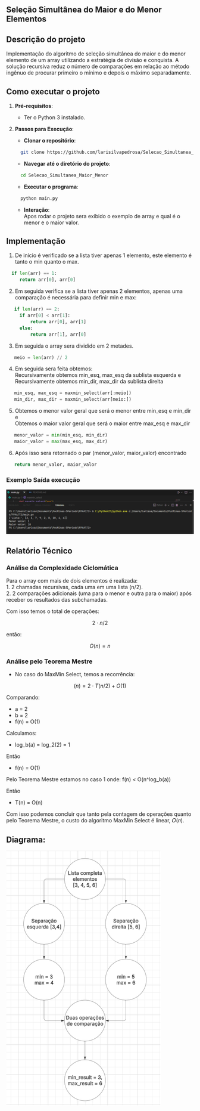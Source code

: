 ## Seleção Simultânea do Maior e do Menor Elementos 
   
## Descrição do projeto
Implementação do algoritmo de seleção simultânea do maior e do menor elemento de um array utilizando a estratégia de divisão e conquista. A solução recursiva reduz o número de comparações em relação ao método ingênuo de procurar primeiro o mínimo e depois o máximo separadamente.

## Como executar o projeto
   
   1. **Pré-requisitos**:
      - Ter o Python 3 instalado.
   
   2. **Passos para Execução**:
       - **Clonar o repositório**:      
        ```bash
          git clone https://github.com/larisilvapedrosa/Selecao_Simultanea_Maior_Menor.git
        ```
   
        - **Navegar até o diretório do projeto**:      
        ```bash
          cd Selecao_Simultanea_Maior_Menor
        ```
   
        - **Executar o programa**:      
        ```bash
          python main.py
        ```
   
        - **Interação**:      
        Apos rodar o projeto sera exibido o exemplo de array e qual é o menor e o maior valor.

## Implementação
   1. De início é verificado se a lista tiver apenas 1 elemento, este elemento é tanto o min quanto o max.
   
   ```python
     if len(arr) == 1:
        return arr[0], arr[0]
   ```

  2. Em seguida verifica se a lista tiver apenas 2 elementos, apenas uma comparação é necessária para definir min e max:
   ```python
      if len(arr) == 2:
        if arr[0] < arr[1]:
            return arr[0], arr[1]
        else:
            return arr[1], arr[0]
   ```

  3. Em seguida o array sera dividido em 2 metades.
   ```python
      meio = len(arr) // 2
   ```

  4. Em seguida sera feita obtemos:<br/>Recursivamente obtemos min_esq, max_esq da sublista esquerda e <br/>
     Recursivamente obtemos min_dir, max_dir da sublista direita
   ```python
      min_esq, max_esq = maxmin_select(arr[:meio])
      min_dir, max_dir = maxmin_select(arr[meio:])
   ```

  5. Obtemos o menor valor geral que será o menor entre min_esq e min_dir e <br/>
     Obtemos o maior valor geral que será o maior entre max_esq e max_dir
   ```python
      menor_valor = min(min_esq, min_dir)
      maior_valor = max(max_esq, max_dir)
   ```

  6. Após isso sera retornado o par (menor_valor, maior_valor) encontrado
   ```python
      return menor_valor, maior_valor
   ```

  ### Exemplo Saída execução
   ![SaidaExec](images/SaidaExec.png)

  ## Relatório Técnico
  ### Análise da Complexidade Ciclomática
  Para o array com mais de dois elementos é realizada: <br/>
    1. 2 chamadas recursivas, cada uma em uma lista (n/2). <br/>
    2. 2 comparações adicionais (uma para o menor e outra para o maior) após receber os resultados das subchamadas.

  Com isso temos o total de operações:

$$
2⋅n/2
$$

então:

$$
O(n) = n
$$

### Análise pelo Teorema Mestre
- No caso do MaxMin Select, temos a recorrência:
  
$$
(n)=2⋅T( n/2)+O(1)
$$

Comparando: <br/>
- a = 2
- b = 2
- f(n) = O(1)

Calculamos: <br/>
- log_b(a) = log_2(2) = 1

Então 
- f(n) = O(1)

Pelo Teorema Mestre estamos no caso 1 onde: f(n) < O(n^log_b(a))

Então 
- T(n) = O(n)

Com isso podemos concluir que tanto pela contagem de operações quanto pelo Teorema Mestre, o custo do algoritmo MaxMin Select é linear, 
𝑂(𝑛).
  
## Diagrama:
![Diagrama](images/diagrama.png)